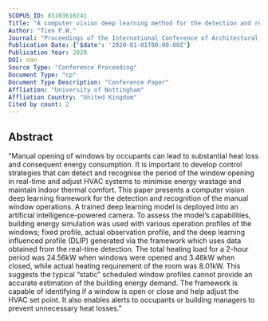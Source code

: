 ```yaml
---
SCOPUS_ID: 85103616241
Title: "A computer vision deep learning method for the detection and recognition of manual window openings for effective operations of HVAC systems in buildings"
Author: "Tien P.W."
Journal: "Proceedings of the International Conference of Architectural Science Association"
Publication Date: {'$date': '2020-01-01T00:00:00Z'}
Publication Year: 2020
DOI: nan
Source Type: "Conference Proceeding"
Document Type: "cp"
Document Type Description: "Conference Paper"
Affliation: "University of Nottingham"
Affliation Country: "United Kingdom"
Cited by count: 2
---
```


## Abstract
"Manual opening of windows by occupants can lead to substantial heat loss and consequent energy consumption. It is important to develop control strategies that can detect and recognise the period of the window opening in real-time and adjust HVAC systems to minimise energy wastage and maintain indoor thermal comfort. This paper presents a computer vision deep learning framework for the detection and recognition of the manual window operations. A trained deep learning model is deployed into an artificial intelligence-powered camera. To assess the model’s capabilities, building energy simulation was used with various operation profiles of the windows; fixed profile, actual observation profile, and the deep learning influenced profile (DLIP) generated via the framework which uses data obtained from the real-time detection. The total heating load for a 2-hour period was 24.56kW when windows were opened and 3.46kW when closed, while actual heating requirement of the room was 8.01kW. This suggests the typical “static” scheduled window profiles cannot provide an accurate estimation of the building energy demand. The framework is capable of identifying if a window is open or close and help adjust the HVAC set point. It also enables alerts to occupants or building managers to prevent unnecessary heat losses."
